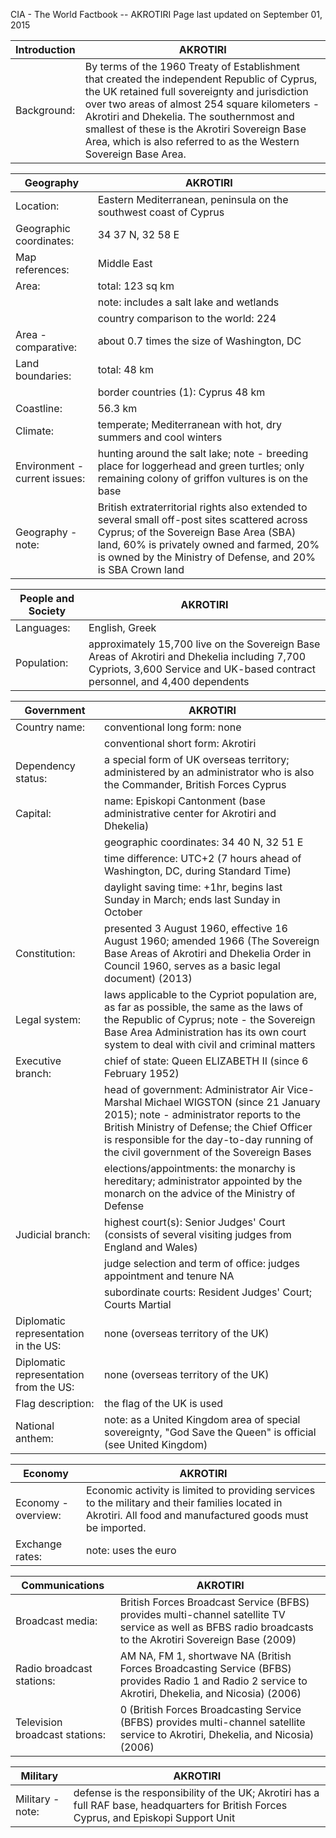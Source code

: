 CIA - The World Factbook --   AKROTIRI 
Page last updated on September 01, 2015

| Introduction | AKROTIRI |
| --- | --- |
| Background: | By terms of the 1960 Treaty of Establishment that created the independent Republic of Cyprus, the UK retained full sovereignty and jurisdiction over two areas of almost 254 square kilometers - Akrotiri and Dhekelia. The southernmost and smallest of these is the Akrotiri Sovereign Base Area, which is also referred to as the Western Sovereign Base Area. |

| Geography | AKROTIRI |
| --- | --- |
| Location: | Eastern Mediterranean, peninsula on the southwest coast of Cyprus |
| Geographic coordinates: | 34 37 N, 32 58 E |
| Map references: | Middle East |
| Area: | total: 123 sq km |
| | note: includes a salt lake and wetlands |
| | country comparison to the world:  224 |
| Area - comparative: | about 0.7 times the size of Washington, DC |
| Land boundaries: | total: 48 km |
| | border countries (1): Cyprus 48 km |
| Coastline: | 56.3 km |
| Climate: | temperate; Mediterranean with hot, dry summers and cool winters |
| Environment - current issues: | hunting around the salt lake; note - breeding place for loggerhead and green turtles; only remaining colony of griffon vultures is on the base |
| Geography - note: | British extraterritorial rights also extended to several small off-post sites scattered across Cyprus; of the Sovereign Base Area (SBA) land, 60% is privately owned and farmed, 20% is owned by the Ministry of Defense, and 20% is SBA Crown land |

| People and Society | AKROTIRI |
| --- | --- |
| Languages: | English, Greek |
| Population: | approximately 15,700 live on the Sovereign Base Areas of Akrotiri and Dhekelia including 7,700 Cypriots, 3,600 Service and UK-based contract personnel, and 4,400 dependents |

| Government | AKROTIRI |
| --- | --- |
| Country name: | conventional long form: none |
| | conventional short form: Akrotiri |
| Dependency status: | a special form of UK overseas territory; administered by an administrator who is also the Commander, British Forces Cyprus |
| Capital: | name: Episkopi Cantonment (base administrative center for Akrotiri and Dhekelia) |
| | geographic coordinates: 34 40 N, 32 51 E |
| | time difference: UTC+2 (7 hours ahead of Washington, DC, during Standard Time) |
| | daylight saving time: +1hr, begins last Sunday in March; ends last Sunday in October |
| Constitution: | presented 3 August 1960, effective 16 August 1960; amended 1966 (The Sovereign Base Areas of Akrotiri and Dhekelia Order in Council 1960, serves as a basic legal document) (2013) |
| Legal system: | laws applicable to the Cypriot population are, as far as possible, the same as the laws of the Republic of Cyprus; note - the Sovereign Base Area Administration has its own court system to deal with civil and criminal matters |
| Executive branch: | chief of state: Queen ELIZABETH II (since 6 February 1952) |
| | head of government: Administrator Air Vice-Marshal Michael WIGSTON (since 21 January 2015); note - administrator reports to the British Ministry of Defense; the Chief Officer is responsible for the day-to-day running of the civil government of the Sovereign Bases |
| | elections/appointments: the monarchy is hereditary; administrator appointed by the monarch on the advice of the Ministry of Defense |
| Judicial branch: | highest court(s): Senior Judges' Court (consists of several visiting judges from England and Wales) |
| | judge selection and term of office: judges appointment and tenure NA |
| | subordinate courts: Resident Judges' Court; Courts Martial |
| Diplomatic representation in the US: | none (overseas territory of the UK) |
| Diplomatic representation from the US: | none (overseas territory of the UK) |
| Flag description: | the flag of the UK is used |
| National anthem: | note: as a United Kingdom area of special sovereignty, "God Save the Queen" is official (see United Kingdom) |

| Economy | AKROTIRI |
| --- | --- |
| Economy - overview: | Economic activity is limited to providing services to the military and their families located in Akrotiri. All food and manufactured goods must be imported. |
| Exchange rates: | note: uses the euro |

| Communications | AKROTIRI |
| --- | --- |
| Broadcast media: | British Forces Broadcast Service (BFBS) provides multi-channel satellite TV service as well as BFBS radio broadcasts to the Akrotiri Sovereign Base (2009) |
| Radio broadcast stations: | AM NA, FM 1, shortwave NA (British Forces Broadcasting Service (BFBS) provides Radio 1 and Radio 2 service to Akrotiri, Dhekelia, and Nicosia) (2006) |
| Television broadcast stations: | 0 (British Forces Broadcasting Service (BFBS) provides multi-channel satellite service to Akrotiri, Dhekelia, and Nicosia) (2006) |

| Military | AKROTIRI |
| --- | --- |
| Military - note: | defense is the responsibility of the UK; Akrotiri has a full RAF base, headquarters for British Forces Cyprus, and Episkopi Support Unit |

